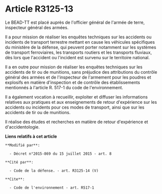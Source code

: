 # Article R3125-13

Le BEAD-TT est placé auprès de l'officier général de l'armée de terre, inspecteur général des armées.

Il a pour mission de réaliser les enquêtes techniques sur les accidents ou incidents de transport terrestre mettant en cause
les véhicules spécifiques du ministère de la défense, qui peuvent porter notamment sur les systèmes de transport
ferroviaires, les transports routiers et les transports fluviaux, dès lors que l'accident ou l'incident est survenu sur le
territoire national.

Il a en outre pour mission de réaliser les enquêtes techniques sur les accidents de tir ou de munitions, sans préjudice des
attributions du contrôle général des armées et de l'inspecteur de l'armement pour les poudres et explosifs en matière
d'inspection et de contrôle des établissements mentionnés à l'article R. 517-1 du code de l'environnement. 

Il a également vocation à recueillir, exploiter et diffuser les informations relatives aux pratiques et aux enseignements de
retour d'expérience sur les accidents ou incidents pour ces modes de transport, ainsi que sur les accidents de tir ou de
munitions.

Il réalise des études et recherches en matière de retour d'expérience et d'accidentologie.

**Liens relatifs à cet article**

	**Modifié par**:

	  - Décret n°2015-869 du 15 juillet 2015 - art. 8

	**Cité par**:

	  - Code de la défense. - art. R3125-14 (V)

	**Cite**:

	  - Code de l'environnement - art. R517-1
